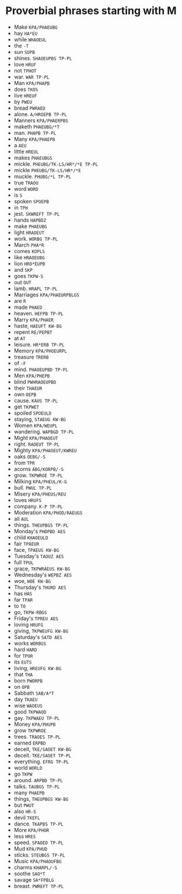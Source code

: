 # Proverbial phrases starting with M

* Make `KPA/PHAEUBG`
* hay `HA*EU`
* while `WHAOEUL`
* the `-T`
* sun `SUPB`
* shines. `SHAOEUPBS TP-PL`
* love `HRUF`
* not `TPHOT`
* war. `WAR TP-PL`
* Man `KPA/PHAPB`
* does `TKOS`
* live `HREUF`
* by `PWEU`
* bread `PWRAED`
* alone. `A/HROEPB TP-PL`
* Manners `KPA/PHAERPBS`
* maketh `PHAEUBG/*T`
* man. `PHAPB TP-PL`
* Many `KPA/PHAEPB`
* a `AEU`
* little `HREUL`
* makes `PHAEUBGS`
* mickle. `PHEUBG/TK-LS/HR*/*E TP-PL`
* mickle `PHEUBG/TK-LS/HR*/*E`
* muckle. `PHUBG/*L TP-PL`
* true `TRAOU`
* word `WORD`
* is `S`
* spoken `SPOEPB`
* in `TPH`
* jest. `SKWREFT TP-PL`
* hands `HAPBDZ`
* make `PHAEUBG`
* light `HRAOEUT`
* work. `WORBG TP-PL`
* March `PHA*R`
* comes `KOPLS`
* like `HRAOEUBG`
* lion `HRO*EUPB`
* and `SKP`
* goes `TKPW-S`
* out `OUT`
* lamb. `HRAPL TP-PL`
* Marriages `KPA/PHAEURPBLGS`
* are `R`
* made `PHAED`
* heaven. `HEFPB TP-PL`
* Marry `KPA/PHAER`
* haste, `HAEUFT KW-BG`
* repent `RE/PEPBT`
* at `AT`
* leisure. `HR*ERB TP-PL`
* Memory `KPA/PHOEURPL`
* treasure `TRERB`
* of `-F`
* mind. `PHAOEUPBD TP-PL`
* Men `KPA/PHEPB`
* blind `PWHRAOEUPBD`
* their `THAEUR`
* own `OEPB`
* cause. `KAUS TP-PL`
* get `TKPWET`
* spoiled `SPOEULD`
* staying, `STAEUG KW-BG`
* Women `KPA/WEUPL`
* wandering. `WAPBGD TP-PL`
* Might `KPA/PHAOEUT`
* right. `RAOEUT TP-PL`
* Mighty `KPA/PHAOEUT/KWREU`
* oaks `OEBG/-S`
* from `TPR`
* acorns `ABG/KORPB/-S`
* grow. `TKPWROE TP-PL`
* Milking `KPA/PHEUL/K-G`
* bull. `PWUL TP-PL`
* Misery `KPA/PHEUS/REU`
* loves `HRUFS`
* company. `K-P TP-PL`
* Moderation `KPA/PHOD/RAEUGS`
* all `AUL`
* things. `THEUPBGS TP-PL`
* Monday's `PHOPBD AES`
* child `KHAOEULD`
* fair `TPAEUR`
* face, `TPAEUS KW-BG`
* Tuesday's `TAOUZ AES`
* full `TPUL`
* grace, `TKPWRAEUS KW-BG`
* Wednesday's `WEPBZ AES`
* woe, `WOE KW-BG`
* Thursday's `THURD AES`
* has `HAS`
* far `TPAR`
* to `TO`
* go, `TKPW-RBGS`
* Friday's `TPREU AES`
* loving `HRUFG`
* giving, `TKPWEUFG KW-BG`
* Saturday's `SATD AES`
* works `WORBGS`
* hard `HARD`
* for `TPOR`
* its `EUTS`
* living, `HREUFG KW-BG`
* that `THA`
* born `PWORPB`
* on `OPB`
* Sabbath `SAB/A*T`
* day `TKAEU`
* wise `WAOEUS`
* good `TKPWAOD`
* gay. `TKPWAEU TP-PL`
* Money `KPA/PHUPB`
* grow `TKPWROE`
* trees. `TRAOES TP-PL`
* earned `ERPBD`
* deceit, `TKE/SAOET KW-BG`
* deceit. `TKE/SAOET TP-PL`
* everything. `EFRG TP-PL`
* world `WORLD`
* go `TKPW`
* around. `ARPBD TP-PL`
* talks. `TAUBGS TP-PL`
* many `PHAEPB`
* things, `THEUPBGS KW-BG`
* but `PWUT`
* also `HR-S`
* devil `TKEFL`
* dance. `TKAPBS TP-PL`
* More `KPA/PHOR`
* less `HRES`
* speed. `SPAOED TP-PL`
* Mud `KPA/PHUD`
* sticks. `STEUBGS TP-PL`
* Music `KPA/PHAOUFBG`
* charms `KHARPL/-S`
* soothe `SAO*T`
* savage `SA*FPBLG`
* breast. `PWREFT TP-PL`
